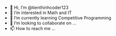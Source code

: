 - 👋 Hi, I’m @tienthinhcoder123
- 👀 I’m interested in Math and IT
- 🌱 I’m currently learning Competitive Programming
- 💞️ I’m looking to collaborate on ...
- 📫 How to reach me ...

<!---
tienthinhcoder123/tienthinhcoder123 is a ✨ special ✨ repository because its `README.md` (this file) appears on your GitHub profile.
You can click the Preview link to take a look at your changes.
--->
